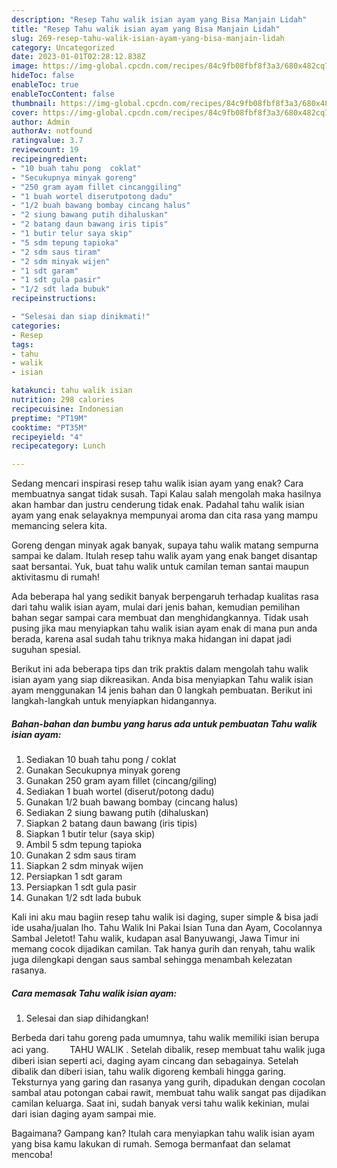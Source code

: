 ```yaml
---
description: "Resep Tahu walik isian ayam yang Bisa Manjain Lidah"
title: "Resep Tahu walik isian ayam yang Bisa Manjain Lidah"
slug: 269-resep-tahu-walik-isian-ayam-yang-bisa-manjain-lidah
category: Uncategorized
date: 2023-01-01T02:28:12.838Z
image: https://img-global.cpcdn.com/recipes/84c9fb08fbf8f3a3/680x482cq70/tahu-walik-isian-ayam-foto-resep-utama.jpg
hideToc: false
enableToc: true
enableTocContent: false
thumbnail: https://img-global.cpcdn.com/recipes/84c9fb08fbf8f3a3/680x482cq70/tahu-walik-isian-ayam-foto-resep-utama.jpg
cover: https://img-global.cpcdn.com/recipes/84c9fb08fbf8f3a3/680x482cq70/tahu-walik-isian-ayam-foto-resep-utama.jpg
author: Admin
authorAv: notfound
ratingvalue: 3.7
reviewcount: 19
recipeingredient:
- "10 buah tahu pong  coklat"
- "Secukupnya minyak goreng"
- "250 gram ayam fillet cincanggiling"
- "1 buah wortel diserutpotong dadu"
- "1/2 buah bawang bombay cincang halus"
- "2 siung bawang putih dihaluskan"
- "2 batang daun bawang iris tipis"
- "1 butir telur saya skip"
- "5 sdm tepung tapioka"
- "2 sdm saus tiram"
- "2 sdm minyak wijen"
- "1 sdt garam"
- "1 sdt gula pasir"
- "1/2 sdt lada bubuk"
recipeinstructions:

- "Selesai dan siap dinikmati!"
categories:
- Resep
tags:
- tahu
- walik
- isian

katakunci: tahu walik isian 
nutrition: 298 calories
recipecuisine: Indonesian
preptime: "PT19M"
cooktime: "PT35M"
recipeyield: "4"
recipecategory: Lunch

---
```



Sedang mencari inspirasi resep tahu walik isian ayam yang enak? Cara membuatnya sangat tidak susah. Tapi Kalau salah mengolah maka hasilnya akan hambar dan justru cenderung tidak enak. Padahal tahu walik isian ayam yang enak selayaknya mempunyai aroma dan cita rasa yang mampu memancing selera kita.


Goreng dengan minyak agak banyak, supaya tahu walik matang sempurna sampai ke dalam. Itulah resep tahu walik ayam yang enak banget disantap saat bersantai. Yuk, buat tahu walik untuk camilan teman santai maupun aktivitasmu di rumah!

Ada beberapa hal yang sedikit banyak berpengaruh terhadap kualitas rasa dari tahu walik isian ayam, mulai dari jenis bahan, kemudian pemilihan bahan segar sampai cara membuat dan menghidangkannya. Tidak usah pusing jika mau menyiapkan tahu walik isian ayam enak di mana pun anda berada, karena asal sudah tahu triknya maka hidangan ini dapat jadi suguhan spesial.


Berikut ini ada beberapa tips dan trik praktis dalam mengolah tahu walik isian ayam yang siap dikreasikan. Anda bisa menyiapkan Tahu walik isian ayam menggunakan 14 jenis bahan dan 0 langkah pembuatan. Berikut ini langkah-langkah untuk menyiapkan hidangannya.

<!--inarticleads1-->

##### Bahan-bahan dan bumbu yang harus ada untuk pembuatan Tahu walik isian ayam:

1. Sediakan 10 buah tahu pong / coklat
1. Gunakan Secukupnya minyak goreng
1. Gunakan 250 gram ayam fillet (cincang/giling)
1. Sediakan 1 buah wortel (diserut/potong dadu)
1. Gunakan 1/2 buah bawang bombay (cincang halus)
1. Sediakan 2 siung bawang putih (dihaluskan)
1. Siapkan 2 batang daun bawang (iris tipis)
1. Siapkan 1 butir telur (saya skip)
1. Ambil 5 sdm tepung tapioka
1. Gunakan 2 sdm saus tiram
1. Siapkan 2 sdm minyak wijen
1. Persiapkan 1 sdt garam
1. Persiapkan 1 sdt gula pasir
1. Gunakan 1/2 sdt lada bubuk


Kali ini aku mau bagiin resep tahu walik isi daging, super simple &amp; bisa jadi ide usaha/jualan lho. Tahu Walik Ini Pakai Isian Tuna dan Ayam, Cocolannya Sambal Jeletot! Tahu walik, kudapan asal Banyuwangi, Jawa Timur ini memang cocok dijadikan camilan. Tak hanya gurih dan renyah, tahu walik juga dilengkapi dengan saus sambal sehingga menambah kelezatan rasanya. 

<!--inarticleads2-->

##### Cara memasak Tahu walik isian ayam:


1. Selesai dan siap dihidangkan!

Berbeda dari tahu goreng pada umumnya, tahu walik memiliki isian berupa aci yang. ㅤㅤ TAHU WALIK . Setelah dibalik, resep membuat tahu walik juga diberi isian seperti aci, daging ayam cincang dan sebagainya. Setelah dibalik dan diberi isian, tahu walik digoreng kembali hingga garing. Teksturnya yang garing dan rasanya yang gurih, dipadukan dengan cocolan sambal atau potongan cabai rawit, membuat tahu walik sangat pas dijadikan camilan keluarga. Saat ini, sudah banyak versi tahu walik kekinian, mulai dari isian daging ayam sampai mie. 

Bagaimana? Gampang kan? Itulah cara menyiapkan tahu walik isian ayam yang bisa kamu lakukan di rumah. Semoga bermanfaat dan selamat mencoba!
